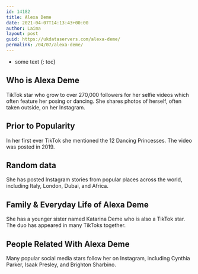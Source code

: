 ```yaml
---
id: 14182
title: Alexa Deme
date: 2021-04-07T14:13:43+00:00
author: Laima
layout: post
guid: https://ukdataservers.com/alexa-deme/
permalink: /04/07/alexa-deme/
---
```


* some text
{: toc}


## Who is Alexa Deme
                  
                  
                  
TikTok star who grow to over 270,000 followers for her selfie videos which often feature her posing or dancing. She shares photos of herself, often taken outside, on her Instagram.
                  
              
            
              
            
                
                
                
## Prior to Popularity
                  
                  
                  
In her first ever TikTok she mentioned the 12 Dancing Princesses. The video was posted in 2019.
                  
              
            
              
            
                
                
                
## Random data
                  
                  
                  
She has posted Instagram stories from popular places across the world, including Italy, London, Dubai, and Africa.
                  
              
            
              
            
                
                
                
## Family & Everyday Life of Alexa Deme
                  
                  
                  
She has a younger sister named Katarina Deme who is also a TikTok star. The duo has appeared in many TikToks together.
                  
              
            
              
            
                
                
                
## People Related With Alexa Deme
                  
                  
                  
Many popular social media stars follow her on Instagram, including Cynthia Parker, Isaak Presley, and Brighton Sharbino.
                  
              
            
              
            
                
              
            
              
              
            
            
              
            
          
          
          